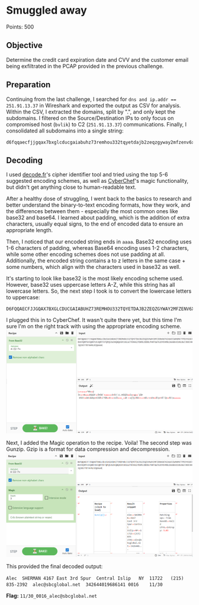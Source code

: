 # Smuggled away

Points: 500

## Objective

Determine the credit card expiration date and CVV and the customer email being exfiltrated in the PCAP provided in the previous challenge.

## Preparation

Continuing from the last challenge, I searched for `dns and ip.addr == 251.91.13.37` in Wireshark and exported the output as CSV for analysis.
Within the CSV, I extracted the domains, split by ".", and only kept the subdomains. I filtered on the Source/Destination IPs to only focus on compromised host (`bvlik`) to C2 (`251.91.13.37`) communications. Finally, I consolidated all subdomains into a single string:

```
d6fqqaecfjjgqax7bxglcducgaiabuhz73remhou332tqyetdajb2zeqzgyway2mfzenv6x76ia665iwm4mk77pd3ygsbjbv6yqrp5hjqxr7us3qrffutqpqs3w3hqxqasrjuglwjtkr4g27dxmloddblphhtgw762oyehmxldaaxk4iunlbwjjbochhjqzh577bt4hmlrzqaaaa
```

## Decoding

I used [decode.fr](./https://www.dcode.fr/en)'s cipher identifier tool and tried using the top 5-6 suggested encoding schemes, as well as [CyberChef](./https://gchq.github.io/CyberChef/)'s magic functionality, but didn't get anything close to human-readable text.

After a healthy dose of struggling, I went back to the basics to research and better understand the binary-to-text encoding formats, how they work, and the differences between them - especially the most common ones like base32 and base64. I learned about padding, which is the addition of extra characters, usually equal signs, to the end of encoded data to ensure an appropriate length.

Then, I noticed that our encoded string ends in `aaaa`. Base32 encoding uses 1-6 characters of padding, whereas Base64 encoding uses 1-2 characters, while some other encoding schemes does not use padding at all. Additionally, the encoded string contains a to z letters in the same case + some numbers, which align with the characters used in base32 as well.

It's starting to look like base32 is the most likely encoding scheme used. However, base32 uses uppercase letters A-Z, while this string has all lowercase letters. So, the next step I took is to convert the lowercase letters to uppercase:

```
D6FQQAECFJJGQAX7BXGLCDUCGAIABUHZ73REMHOU332TQYETDAJB2ZEQZGYWAY2MFZENV6X76IA665IWM4MK77PD3YGSBJBV6YQRP5HJQXR7US3QRFFUTQPQS3W3HQXQASRJUGLWJTKR4G27DXMLODDBLPHHTGW762OYEHMXLDAAXK4IUNLBWJJBOCHHJQZH577BT4HMLRZQAAAA
```

I plugged this in to CyberChef. It wasn't quite there yet, but this time I'm sure I'm on the right track with using the appropriate encoding scheme.
![decoded_from_base32](./base32.png)

Next, I added the Magic operation to the recipe. Voila! The second step was Gunzip. Gzip is a format for data compression and decompression. 
![fully_decoded](./decoded.png)

This provided the final decoded output:

``Alec	SHERMAN	4167 East 3rd Spur	Central Islip	NY	11722	(215) 835-2392	alec@sbcglobal.net	342644019686141	0016	11/30``

**Flag:** ```11/30_0016_alec@sbcglobal.net```
